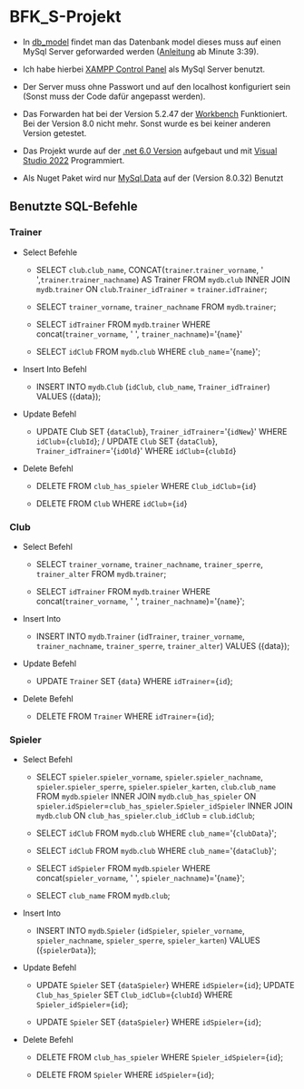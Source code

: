 # BFK_S-Projekt

- In [db_model](https://github.com/JoniPonty/BFK_S-Projekt/blob/master/db_model/championsleague.mwb) findet man das Datenbank model dieses muss auf einen MySql Server geforwarded werden ([Anleitung](https://www.youtube.com/watch?v=gEuFBDHnz1w) ab Minute 3:39).

- Ich habe hierbei [XAMPP Control Panel](https://www.apachefriends.org/download.html) als MySql Server benutzt. 

- Der Server muss ohne Passwort und auf den localhost konfiguriert sein (Sonst muss der Code dafür angepasst werden).

- Das Forwarden hat bei der Version 5.2.47 der [Workbench](https://downloads.mysql.com/archives/workbench/) Funktioniert. Bei der Version 8.0 nicht mehr. Sonst wurde es bei keiner anderen Version getestet.

- Das Projekt wurde auf der [.net 6.0 Version](https://dotnet.microsoft.com/en-us/download/dotnet/6.0) aufgebaut und mit [Visual Studio 2022](https://visualstudio.microsoft.com/de/vs/) Programmiert.

- Als Nuget Paket wird nur [MySql.Data](https://www.nuget.org/packages/MySql.Data/) auf der (Version 8.0.32) Benutzt





## Benutzte SQL-Befehle

### Trainer
- Select Befehle
  - SELECT `club`.`club_name`, CONCAT(`trainer`.`trainer_vorname`, ' ',`trainer`.`trainer_nachname`) AS Trainer FROM `mydb`.`club` INNER JOIN `mydb`.`trainer` ON `club`.`Trainer_idTrainer` = `trainer`.`idTrainer`;

  - SELECT `trainer_vorname`, `trainer_nachname` FROM `mydb`.`trainer`;

  - SELECT `idTrainer` FROM `mydb`.`trainer` WHERE concat(`trainer_vorname`, ' ', `trainer_nachname`)='{`name`}'

  - SELECT `idClub` FROM `mydb`.`club` WHERE `club_name`='{`name`}';


  
- Insert Into Befehl
  - INSERT INTO `mydb`.`Club` (`idClub`, `club_name`, `Trainer_idTrainer`) VALUES ({data});



- Update Befehl
  - UPDATE Club SET {`dataClub`}, `Trainer_idTrainer`='{`idNew`}' WHERE `idClub`={`clubId`}; / UPDATE `Club` SET {`dataClub`}, `Trainer_idTrainer`='{`idOld`}' WHERE `idClub`={`clubId`}


 
- Delete Befehl
  - DELETE FROM `club_has_spieler` WHERE `Club_idClub`={`id`}

  - DELETE FROM `Club` WHERE `idClub`={`id`}



### Club
- Select Befehl
  - SELECT `trainer_vorname`, `trainer_nachname`, `trainer_sperre`, `trainer_alter` FROM `mydb`.`trainer`;

  - SELECT `idTrainer` FROM `mydb`.`trainer` WHERE concat(`trainer_vorname`, ' ', `trainer_nachname`)='{`name`}';


- Insert Into
  - INSERT INTO `mydb`.`Trainer` (`idTrainer`, `trainer_vorname`, `trainer_nachname`, `trainer_sperre`, `trainer_alter`) VALUES ({data});


- Update Befehl
  - UPDATE `Trainer` SET {`data`} WHERE `idTrainer`={`id`};


- Delete Befehl
  - DELETE FROM `Trainer` WHERE `idTrainer`={`id`};


### Spieler
- Select Befehl
  - SELECT `spieler`.`spieler_vorname`, `spieler`.`spieler_nachname`, `spieler`.`spieler_sperre`, `spieler`.`spieler_karten`, `club`.`club_name` FROM `mydb`.`spieler` INNER JOIN `mydb`.`club_has_spieler` ON `spieler`.`idSpieler`=`club_has_spieler`.`Spieler_idSpieler` INNER JOIN `mydb`.`club` ON `club_has_spieler`.`club_idClub` = `club`.`idClub`;
  
  - SELECT `idClub` FROM `mydb`.`club` WHERE `club_name`='{`clubData`}';

  - SELECT `idClub` FROM `mydb`.`club` WHERE `club_name`='{`dataClub`}';

  - SELECT `idSpieler` FROM `mydb`.`spieler` WHERE concat(`spieler_vorname`, ' ', `spieler_nachname`)='{`name`}';

  - SELECT `club_name` FROM `mydb`.`club`;


- Insert Into
  - INSERT INTO `mydb`.`Spieler` (`idSpieler`, `spieler_vorname`, `spieler_nachname`, `spieler_sperre`, `spieler_karten`) VALUES ({`spielerData`});


- Update Befehl
  - UPDATE `Spieler` SET {`dataSpieler`} WHERE `idSpieler`={`id`}; UPDATE `Club_has_Spieler` SET `Club_idClub`={`clubId`} WHERE `Spieler_idSpieler`={`id`};

  - UPDATE `Spieler` SET {`dataSpieler`} WHERE `idSpieler`={`id`};


- Delete Befehl
  - DELETE FROM `club_has_spieler` WHERE `Spieler_idSpieler`={`id`};

  - DELETE FROM `Spieler` WHERE `idSpieler`={`id`};
